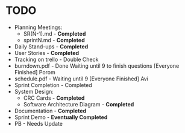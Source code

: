 # TODO
* Planning Meetings:
  * SR(N-1).md - **Completed**
  * sprintN.md - **Completed**
* Daily Stand-ups - **Completed**
* User Stories - **Completed**
* Tracking on trello - Double Check 
* burndown.pdf - Done Waiting until 9 to finish questions [Everyone Finished] Porom
* schedule.pdf - Waiting until 9 [Everyone Finished] Avi
* Sprint Completion - Completed
* System Design:
  * CRC Cards - **Completed**
  * Software Architecture Diagram - **Completed**
* Documentation - **Completed**
* Sprint Demo - **Eventually Completed**
* PB - Needs Update
